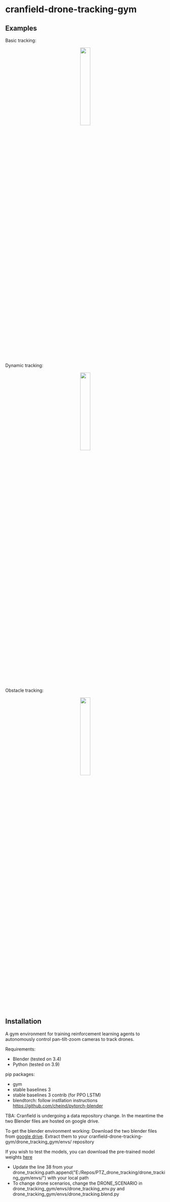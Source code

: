 # cranfield-drone-tracking-gym

## Examples
Basic tracking:
<p align="center">
    <img width=25% src="https://github.com/mazqtpopx/cranfield-drone-tracking-gym/blob/main/imgs/basic_tracking.gif">
</p>

Dynamic tracking:
<p align="center">
    <img width=25% src="https://github.com/mazqtpopx/cranfield-drone-tracking-gym/blob/main/imgs/dynamic_tracking.gif">
</p>

Obstacle tracking:
<p align="center">
    <img width=25% src="https://github.com/mazqtpopx/cranfield-drone-tracking-gym/blob/main/imgs/obstacle_tracking.gif">
</p>


## Installation
A gym environment for training reinforcement learning agents to autonomously control pan-tilt-zoom cameras to track drones. 

Requirements: 
- Blender (tested on 3.4) 
- Python (tested on 3.9)

pip packages:
- gym
- stable baselines 3
- stable baselines 3 contrib (for PPO LSTM) 
- blendtorch: follow instllation instructions https://github.com/cheind/pytorch-blender

TBA: Cranfield is undergoing a data repository change. In the meantime the two Blender files are hosted on google drive. 

To get the blender environment working: 
Download the two blender files from [google drive](https://drive.google.com/drive/folders/1zzx-V_QKEmDVkUEARsH-7NaOgS4mtEk5?usp=sharing). Extract them to your cranfield-drone-tracking-gym/drone_tracking_gym/envs/ repository

If you wish to test the models, you can download the pre-trained model weights [here](https://drive.google.com/drive/folders/1XipW5XxtcUODThjmtj5xKh4epXWISXuG?usp=sharing)

- Update the line 38 from your drone_tracking.path.append("E:/Repos/PTZ_drone_tracking/drone_tracking_gym/envs/") with your local path
- To change drone scenarios, change the DRONE_SCENARIO in drone_tracking_gym/envs/drone_tracking_env.py and drone_tracking_gym/envs/drone_tracking.blend.py
